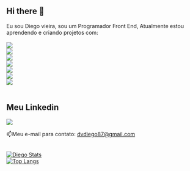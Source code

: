 ## Hi there 👋

Eu sou Diego vieira, sou um Programador Front End, Atualmente estou aprendendo e criando projetos com:
<br>
<br>
<img src="https://img.shields.io/badge/HTML5-E34F26?style=for-the-badge&logo=html5&logoColor=white"><br>
<img src="https://img.shields.io/badge/CSS-239120?&style=for-the-badge&logo=css3&logoColor=white"><br>
<img src="https://img.shields.io/badge/JavaScript-F7DF1E?style=for-the-badge&logo=javascript&logoColor=black"><br>
<img src="https://img.shields.io/badge/React-20232A?style=for-the-badge&logo=react&logoColor=61DAFB"><br>
<img src="https://img.shields.io/badge/Node.js-43853D?style=for-the-badge&logo=node.js&logoColor=white"><br>
<img src="https://img.shields.io/badge/MySQL-00000F?style=for-the-badge&logo=mysql&logoColor=white"><br>
<img src="https://img.shields.io/badge/PostgreSQL-316192?style=for-the-badge&logo=postgresql&logoColor=white">
<br>
<br>


## Meu Linkedin
<a href="https://www.linkedin.com/in/diego-vieira-de-souza/" target: _blanck>
<img src="https://github.com/user-attachments/assets/0c17b77f-efce-41ea-b4ef-104a3b9bbc7a"></a>

:mailbox:Meu e-mail para contato: dvdiego87@gmail.com <br> <br>

[![Diego Stats](https://github-readme-stats.vercel.app/api?username=diegovieiradv)](https://github.com/anuraghazra/github-readme-stats)
<br> 
[![Top Langs](https://github-readme-stats.vercel.app/api/top-langs/?username=diegovieiradv)](https://github.com/anuraghazra/github-readme-stats)


